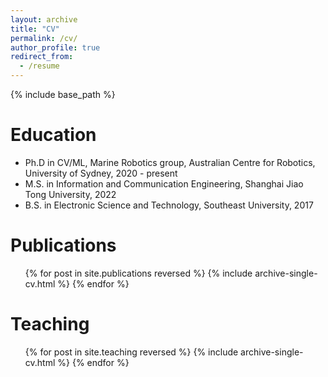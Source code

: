 ```yaml
---
layout: archive
title: "CV"
permalink: /cv/
author_profile: true
redirect_from:
  - /resume
---
```


{% include base_path %}

Education
======
* Ph.D in CV/ML, Marine Robotics group, Australian Centre for Robotics, University of Sydney, 2020 - present
* M.S. in Information and Communication Engineering, Shanghai Jiao Tong University, 2022
* B.S. in Electronic Science and Technology, Southeast University, 2017


Publications
======
  <ul>{% for post in site.publications reversed %}
    {% include archive-single-cv.html %}
  {% endfor %}</ul>
  

Teaching
======
  <ul>{% for post in site.teaching reversed %}
    {% include archive-single-cv.html %}
  {% endfor %}</ul>
  
